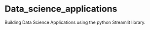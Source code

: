# Data_science_applications
Building Data Science Applications using the python Streamlit library.

